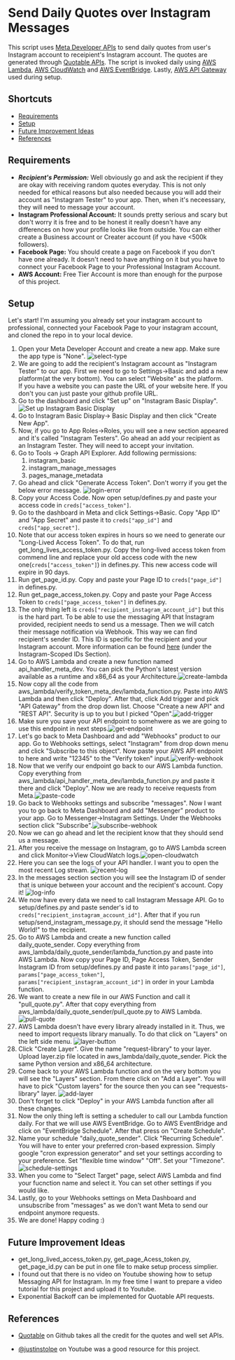 # Send Daily Quotes over Instagram Messages

This script uses [Meta Developer APIs](https://developers.facebook.com) to send daily quotes from user's Instagram account to receipient's Instagram account. The quotes are generated through [Quotable APIs](https://github.com/lukePeavey/quotable). The script is invoked daily using [AWS Lambda](https://aws.amazon.com/lambda), [AWS CloudWatch](https://aws.amazon.com/cloudwatch) and [AWS EventBridge](https://aws.amazon.com/eventbridge). Lastly, [AWS API Gateway](https://aws.amazon.com/api-gateway) used during setup.
## Shortcuts

- [Requirements](#requirements)
- [Setup](#setup)
- [Future Improvement Ideas](#future-improvement-ideas)
- [References](#references)


## Requirements
* ___Recipient's Permission:___ Well obviously go and ask the recipient if they are okay with receiving random quotes everyday. This is not only needed for ethical reasons but also needed because you will add their account as "Instagram Tester" to your app. Then, when it's neceessary, they will need to message your account.
* __Instagram Professional Account:__ It sounds pretty serious and scary but don't worry it is free and to be honest it really doesn't have any differences on how your profile looks like from outside. You can either create a Business account or Creater account (if you have <500k followers).
* __Facebook Page:__ You should create a page on Facebook if you don't have one already. It doesn't need to have anything on it but you have to connect your Facebook Page to your Professional Instagram Account.
* __AWS Account:__ Free Tier Account is more than enough for the purpose of this project.
## Setup

Let's start! I'm assuming you already set your instagram account to professional, connected your Facebook Page to your instagram account, and cloned the repo in to your local device.

1. Open your Meta Developer Account and create a new app. Make sure the app type is "None". ![select-type](https://github.com/brdmyldz/daily-quote-sender/blob/main/images/select-type.png?raw=true)
2. We are going to add the recipient's Instagram account as "Instagram Tester" to our app. First we need to go to Settings->Basic and add a new platform(at the very bottom). You can select "Website" as the platform. If you have a website you can paste the URL of your website here. If you don't you can just paste your github profile URL.
3. Go to the dashboard and click "Set up" on "Instagram Basic Display". ![Set up Instagram Basic Display](https://scontent-sea1-1.xx.fbcdn.net/v/t39.2365-6/116839963_305560353979471_93042950445637590_n.png?_nc_cat=100&ccb=1-7&_nc_sid=ad8a9d&_nc_ohc=IC2XE3yB7LMAX97bfs0&_nc_ht=scontent-sea1-1.xx&oh=00_AfC8rUzSrv-IhhUNYwWC9qLYVsqhyXWHhOAW6DWw0PBfnQ&oe=63C170A7)
4. Go to Instagram Basic Display-> Basic Display and then click "Create New App".
5. Now, if you go to App Roles->Roles, you will see a new section appeared and it's called "Instagram Testers". Go ahead an add your recipient as an Instagram Tester. They will need to accept your invitation.
6. Go to Tools -> Graph API Explorer. Add following permissions:
    1. instagram_basic
    2. instagram_manage_messages
    3. pages_manage_metadata
7. Go ahead and click "Generate Access Token". Don't worry if you get the below error message. ![login-error](https://github.com/brdmyldz/daily-quote-sender/blob/main/images/log-in-error.png?raw=true)
8. Copy your Access Code. Now open setup/defines.py and paste your access code in `creds["access_token"]`.
9. Go to the dashboard in Meta and click Settings->Basic. Copy "App ID" and "App Secret" and paste it to `creds["app_id"]` and `creds["app_secret"]`.
10. Note that our access token expires in hours so we need to generate our "Long-Lived Access Token". To do that, run get_long_lives_access_token.py. Copy the long-lived access token from commend line and replace your old access code with the new one(`creds["access_token"]`) in defines.py. This new access code will expire in 90 days.
11. Run get_page_id.py. Copy and paste your Page ID to `creds["page_id"]` in defines.py.
12. Run get_page_access_token.py. Copy and paste your Page Access Token to `creds["page_access_token"]` in defines.py.
13. The only thing left is `creds["recipient_instagram_account_id"]` but this is the hard part. To be able to use the messaging API that Instagram provided, recipient needs to send us a message. Then we will catch their message notification via Webhook. This way we can find recipient's sender ID. This ID is specific for the recipient and your Instagram account. More information can be found [here](https://developers.facebook.com/docs/messenger-platform/overview) (under the Instagram-Scoped IDs Section).
14. Go to AWS Lambda and create a new function named api_handler_meta_dev. You can pick the Python's latest version available as a runtime and x86_64 as your Architecture.![create-lambda](https://github.com/brdmyldz/daily-quote-sender/blob/main/images/create-lambda.png?raw=true)
15. Now copy all the code from aws_lambda/verify_token_meta_dev/lambda_function.py. Paste into AWS Lambda and then click "Deploy". After that, click Add trigger and pick "API Gateway" from the drop down list. Choose "Create a new API" and "REST API". Security is up to you but I picked "Open".![add-trigger](https://github.com/brdmyldz/daily-quote-sender/blob/main/images/add-trigger.png?raw=true)
16. Make sure you save your API endpoint to somehwere as we are going to use this endpoint in next steps.![get-endpoint](https://github.com/brdmyldz/daily-quote-sender/blob/main/images/create-lambda.png?raw=true)
17. Let's go back to Meta Dashboard and add "Webhooks" product to our app. Go to Webhooks settings, select "Instagram" from drop down menu and click "Subscribe to this object". Now paste your AWS API endpoint to here and write "12345" to the "Verify token" input.![verify-webhook](https://github.com/brdmyldz/daily-quote-sender/blob/main/images/verify-webhook.png?raw=true)
18. Now that we verify our endpoint go back to our AWS Lambda function. Copy everything from aws_lambda/api_handler_meta_dev/lambda_function.py and paste it there and click "Deploy". Now we are ready to receive requests from Meta.![paste-code](https://github.com/brdmyldz/daily-quote-sender/blob/main/images/paste-code.png?raw=true)
19. Go back to Webhooks settings and subscribe "messages". Now I want you to go back to Meta Dashboard and add "Messenger" product to your app. Go to Messenger->Instagram Settings. Under the Webhooks section click "Subscribe".![subscribe-webhook](https://github.com/brdmyldz/daily-quote-sender/blob/main/images/subscribe-webhook.png?raw=true)
20. Now we can go ahead and let the recipient know that they should send us a message. 
21. After you receive the message on Instagram, go to AWS Lambda screen and click Monitor->View CloudWatch logs.![open-cloudwatch](https://github.com/brdmyldz/daily-quote-sender/blob/main/images/open-cloudwatch.png?raw=true)
22. Here you can see the logs of your API handler. I want you to open the most recent Log stream. ![recent-log](https://github.com/brdmyldz/daily-quote-sender/blob/main/images/recent-log.png?raw=true)
23. In the messages section section you will see the Instagram ID of sender that is unique between your account and the recipient's account. Copy it! ![log-info](https://github.com/brdmyldz/daily-quote-sender/blob/main/images/log-info.png?raw=true)
24. We now have every data we need to call Instagram Message API. Go to setup/defines.py and paste sender's id to `creds["recipient_instagram_account_id"]`. After that if you run setup/send_instagram_message.py, it should send the message "Hello World!" to the recipient.
25. Go to AWS Lambda and create a new function called daily_quote_sender. Copy everything from aws_lambda/daily_quote_sender/lambda_function.py and paste into AWS Lambda. Now copy your Page ID, Page Access Token, Sender Instagram ID from setup/defines.py and paste it into `params["page_id"]`, `params["page_access_token"]`, `params["recipient_instagram_account_id"]` in order in your Lambda function.
26. We want to create a new file in our AWS Function and call it "pull_quote.py". After that copy everything from aws_lambda/daily_quote_sender/pull_quote.py to AWS Lambda. ![pull-quote](https://github.com/brdmyldz/daily-quote-sender/blob/main/images/pull-quote.png?raw=true)
27. AWS Lambda doesn't have every library already installed in it. Thus, we need to import requests library manually. To do that click on "Layers" on the left side menu. ![layer-button](https://github.com/brdmyldz/daily-quote-sender/blob/main/images/layer-button.png?raw=true)
28. Click "Create Layer". Give the name "request-library" to your layer. Upload layer.zip file located in aws_lambda/daily_quote_sender. Pick the same Python version and x86_64 architecture.
29. Come back to your AWS Lambda function and on the very bottom you will see the "Layers" section. From there click on "Add a Layer". You will have to pick "Custom layers" for the source then you can see "requests-library" layer. ![add-layer](https://github.com/brdmyldz/daily-quote-sender/blob/main/images/add-layer.png?raw=true)
30. Don't forget to click "Deploy" in your AWS Lambda function after all these changes.
31. Now the only thing left is setting a scheduler to call our Lambda function daily. For that we will use AWS EventBridge. Go to AWS EventBridge and click on "EventBridge Schedule". After that press on "Create Schedule".
32. Name your schedule "daily_quote_sender". Click "Recurring Schedule". You will have to enter your preferred cron-based expression. Simply google "cron expression generator" and set your settings according to your preference. Set "flexible time window" "Off". Set your "Timezone". ![schedule-settings](https://github.com/brdmyldz/daily-quote-sender/blob/main/images/schedule-settings.png?raw=true)
33. When you come to "Select Target" page, select AWS Lambda and find your fucnction name and select it. You can set other settings if you would like.
34. Lastly, go to your Webhooks settings on Meta Dashboard and unsubscribe from "messages" as we don't want Meta to send our endpoint anymore requests.
35. We are done! Happy coding :)
## Future Improvement Ideas

* get_long_lived_access_token.py, get_page_Acess_token.py, get_page_id.py can be put in one file to make setup process simplier.
* I found out that there is no video on Youtube showing how to setup Messaging API for Instagram. In my free time I want to prepare a video tutorial for this project and upload it to Youtube.
* Exponential Backoff can be implemented for Quotable API requests.
## References

* [Quotable](https://github.com/lukePeavey/quotable) on Github takes all the credit for the quotes and well set APIs.

* [@justinstolpe](https://www.youtube.com/@justinstolpe) on Youtube was a good resource for this project.